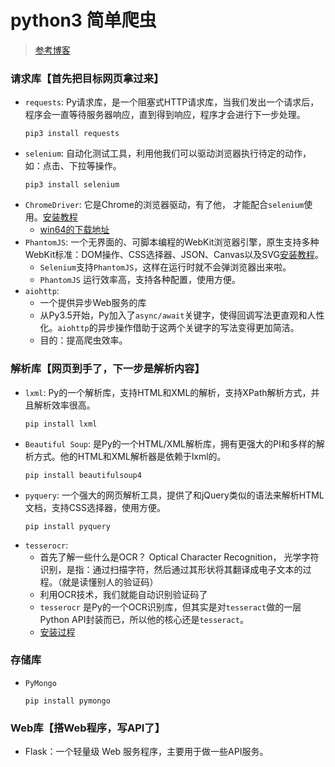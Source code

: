 # python3 简单爬虫
> [参考博客](https://cuiqingcai.com/5052.html)
### 请求库【首先把目标网页拿过来】
* `requests`: Py请求库，是一个阻塞式HTTP请求库，当我们发出一个请求后，程序会一直等待服务器响应，直到得到响应，程序才会进行下一步处理。
  ```
  pip3 install requests
  ```
* `selenium`: 自动化测试工具，利用他我们可以驱动浏览器执行待定的动作，如：点击、下拉等操作。
  ```
  pip3 install selenium
  ```
* `ChromeDriver`: 它是Chrome的浏览器驱动，有了他， 才能配合`selenium`使用。[安装教程](https://cuiqingcai.com/5135.html)
  * [win64的下载地址](https://www.pc18.com/soft/36193.html)
* `PhantomJS`: 一个无界面的、可脚本编程的WebKit浏览器引擎，原生支持多种WebKit标准：DOM操作、CSS选择器、JSON、Canvas以及SVG[安装教程](https://cuiqingcai.com/5159.html)。
  * `Selenium`支持`PhantomJS`，这样在运行时就不会弹浏览器出来啦。
  * `PhantomJS` 运行效率高，支持各种配置，使用方便。
* `aiohttp`:
  * 一个提供异步Web服务的库
  * 从Py3.5开始，Py加入了`async/await`关键字，使得回调写法更直观和人性化。`aiohttp`的异步操作借助于这两个关键字的写法变得更加简洁。
  * 目的：提高爬虫效率。

### 解析库【网页到手了，下一步是解析内容】
* `lxml`: Py的一个解析库，支持HTML和XML的解析，支持XPath解析方式，并且解析效率很高。
  ```
  pip install lxml
  ```
* `Beautiful Soup`: 是Py的一个HTML/XML解析库，拥有更强大的PI和多样的解析方式。他的HTML和XML解析器是依赖于lxml的。
  ```
  pip install beautifulsoup4
  ```
* `pyquery`: 一个强大的网页解析工具，提供了和jQuery类似的语法来解析HTML文档，支持CSS选择器，使用方便。
  ```
  pip install pyquery
  ```
* `tesserocr`:
  * 首先了解一些什么是OCR？ Optical Character Recognition， 光学字符识别，是指：通过扫描字符，然后通过其形状将其翻译成电子文本的过程。（就是读懂别人的验证码）
  * 利用OCR技术，我们就能自动识别验证码了
  * `tesserocr` 是Py的一个OCR识别库，但其实是对`tesseract`做的一层Python API封装而已，所以他的核心还是`tesseract`。
  * [安装过程](https://cuiqingcai.com/5189.html)

### 存储库
* `PyMongo`
  ```
  pip install pymongo
  ```

### Web库【搭Web程序，写API了】
* Flask：一个轻量级 Web 服务程序，主要用于做一些API服务。